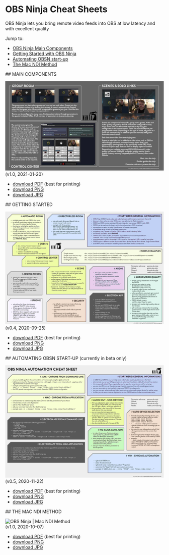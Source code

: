 # OBS Ninja Cheat Sheets
OBS Ninja lets you bring remote video feeds into OBS at low latency and with excellent quality

  Jump to:

* [OBS Ninja Main Components](#maincomponents)
* [Getting Started with OBS Ninja](#gettingstarted)
* [Automating OBSN start-up](#automation)
* [The Mac NDI Method](#macndimethod)

<a name="maincomponents">
## MAIN COMPONENTS

![OBS Ninja | main components](maincomponents/OBSN_main_components.jpg)   
(v1.0, 2021-01-20)

* [download PDF](maincomponents/OBSN_main_components.pdf) (best for printing)
* [download PNG](maincomponents/OBSN_main_components.png)
* [download JPG](maincomponents/OBSN_main_components.jpg)

</a>

<a name="gettingstarted">
## GETTING STARTED
</a>

![OBS Ninja | cheat-sheet](cheatsheet/OBSN_cheat-sheet.jpg)   
(v0.4, 2020-09-25)

* [download PDF](cheatsheet/OBSN_cheat-sheet.pdf) (best for printing)
* [download PNG](cheatsheet/OBSN_cheat-sheet.png)
* [download JPG](cheatsheet/OBSN_cheat-sheet.jpg)


<a name="automation">
## AUTOMATING OBSN START-UP (currently in beta only)
</a>

![OBS Ninja | automating start-up](automation/OBSN_automation_cheat-sheet.jpg)   
(v0.5, 2020-11-22)

* [download PDF](automation/OBSN_automation_cheat-sheet.pdf) (best for printing)
* [download PNG](automation/OBSN_automation_cheat-sheet.png)
* [download JPG](automation/OBSN_automation_cheat-sheet.jpg)


<a name="macndimethod">
## THE MAC NDI METHOD
</a>

![OBS Ninja | Mac NDI Method](macndimethod/OBSN2OBS_Mac-NDI-Method.jpg)   
(v1.0, 2020-10-07)

* [download PDF](macndimethod/OBSN2OBS_Mac-NDI-Method.pdf) (best for printing)
* [download PNG](macndimethod/OBSN2OBS_Mac-NDI-Method.png)
* [download JPG](macndimethod/OBSN2OBS_Mac-NDI-Method.jpg)
